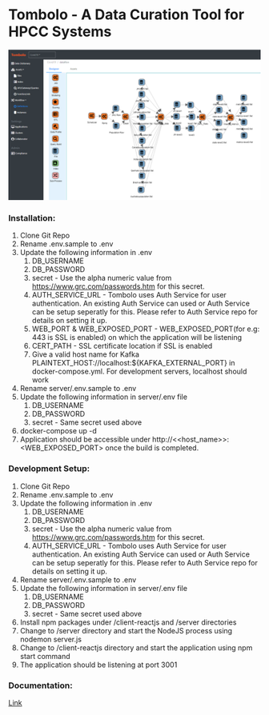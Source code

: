 # Tombolo - A Data Curation Tool for HPCC Systems

![](/docs/images/tombolo/Slide1.png)

### Installation:

1. Clone Git Repo
2. Rename .env.sample to .env
3. Update the following information in .env
    1.  DB_USERNAME
    2.  DB_PASSWORD
    3.  secret - Use the alpha numeric value from https://www.grc.com/passwords.htm for this secret.
    4. AUTH_SERVICE_URL - Tombolo uses Auth Service for user authentication. An existing Auth Service can used or Auth Service can be setup seperatly for this. Please refer to Auth Service repo for details on setting it up. 
    5. WEB_PORT & WEB_EXPOSED_PORT - WEB_EXPOSED_PORT(for e.g: 443 is SSL is enabled) on which the application will be listening 
    6. CERT_PATH - SSL certificate location if SSL is enabled 
    7. Give a valid host name for Kafka PLAINTEXT_HOST://localhost:${KAFKA_EXTERNAL_PORT} in docker-compose.yml. For development servers, localhost should work
4. Rename server/.env.sample to .env
5. Update the following information in server/.env file    
    1.  DB_USERNAME
    2.  DB_PASSWORD
    3.  secret - Same secret used above     
6. docker-compose up -d
7. Application should be accessible under http://<<host_name>>:<WEB_EXPOSED_PORT> once the build is completed.

### Development Setup:
1. Clone Git Repo
2. Rename .env.sample to .env
3. Update the following information in .env
    1.  DB_USERNAME
    2.  DB_PASSWORD
    3.  secret - Use the alpha numeric value from https://www.grc.com/passwords.htm for this secret.
    4. AUTH_SERVICE_URL - Tombolo uses Auth Service for user authentication. An existing Auth Service can used or Auth Service can be setup seperatly for this. Please refer to Auth Service repo for details on setting it up. 
4. Rename server/.env.sample to .env
5. Update the following information in server/.env file    
    1.  DB_USERNAME
    2.  DB_PASSWORD
    3.  secret - Same secret used above     
6. Install npm packages under /client-reactjs and /server directories    
6. Change to /server directory and start the NodeJS process using nodemon server.js
7. Change to /client-reactjs directory and start the application using npm start command
8. The application should be listening at port 3001

### Documentation:

[Link](docs/README.md)
